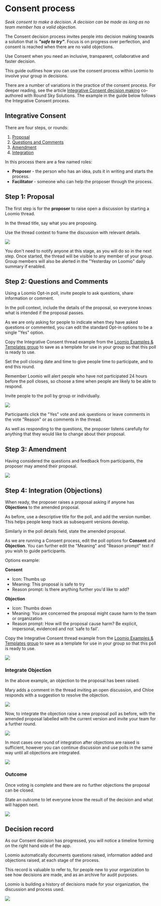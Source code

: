 # Consent process

*Seek consent to make a decision. A decision can be made as long as no team member has a valid objection.*

The Consent decision process invites people into decision making towards a solution that is ***"safe to try"***. Focus is on progress over perfection, and consent is reached when there are no valid objections.

Use Consent when you need an inclusive, transparent, collaborative and faster decision.

This guide outlines how you can use the consent process within Loomio to involve your group in decisions.

There are a number of variations in the practice of the consent process. For deeper reading, see the article [Integrative Consent decision making](https://help.loomio.com/en/guides/consent_process/index.html) co-authored with Round Sky Solutions.  The example in the guide below follows the Integrative Consent process.

## Integrative Consent

There are four steps, or rounds:
1. [Proposal](#step-1-proposal)
2. [Questions and Comments](#step-2-questions-and-comments)
3. [Amendment](#step-3-amendment)
4. [Integration](#step-4-integration-objections)

In this process there are a few named roles:
- **Proposer** - the person who has an idea, puts it in writing and starts the process.
- **Facilitator** - someone who can help the proposer through the process.  

## Step 1: Proposal

The first step is for the **proposer** to raise open a discussion by starting a Loomio thread. 

In the thread title, say what you are proposing.  

Use the thread context to frame the discussion with relevant details.

![](step1_thread.png)

You don't need to notify anyone at this stage, as you will do so in the next step.  Once started, the thread will be visible to any member of your group. Group members will also be alerted in the "Yesterday on Loomio" daily summary if enabled.

## Step 2: Questions and Comments

Using a Loomio Opt-in poll, invite people to ask questions, share information or comment.

In the poll context, include the details of the proposal, so everyone knows what is intended if the proposal passes.

As we are only asking for people to indicate when they have asked questions or commented, you can edit the standard Opt-in options to be a single "Yes" option. 

Copy the Integrative Consent thread example from the [Loomio Examples & Templates group](https://www.loomio.com/templates) to save as a template for use in your group so that this poll is ready to use.

Set the poll closing date and time to give people time to participate, and to end this round.  

Remember Loomio will alert people who have not participated 24 hours before the poll closes, so choose a time when people are likely to be able to respond.  

Invite people to the poll by group or individually.

![](step2_opt_in.png)

Participants click the "Yes" vote and ask questions or leave comments in the vote "Reason" or as comments in the thread.

As well as responding to the questions, the proposer listens carefully for anything that they would like to change about their proposal.

## Step 3: Amendment

Having considered the questions and feedback from participants, the proposer may amend their proposal.

![](step3_amendment.png)

## Step 4: Integration (Objections)

When ready, the proposer raises a proposal asking if anyone has **Objections** to the amended proposal.

As before, use a descriptive title for the poll, and add the version number.  This helps people keep track as subsequent versions develop.

Similarly in the poll details field, state the amended proposal.

As we are running a Consent process, edit the poll options for **Consent** and **Objection**. You can further edit the "Meaning" and "Reason prompt" text if you wish to guide participants.

Options example:

**Consent**
- Icon: Thumbs up
- Meaning: This proposal is safe to try
- Reason prompt: Is there anything further you'd like to add?

**Objection**
- Icon: Thumbs down
- Meaning: You are concerned the proposal might cause harm to the team or organization
- Reason prompt: How will the proposal cause harm? Be explicit, impersonal, evidenced and not 'safe to fail'.

Copy the Integrative Consent thread example from the [Loomio Examples & Templates group](https://www.loomio.com/templates) to save as a template for use in your group so that this poll is ready to use.

![](step4_integrate1.png)

### Integrate Objection

In the above example, an objection to the proposal has been raised.

Mary adds a comment in the thread inviting an open discussion, and Chloe responds with a suggestion to resolve the objection.

![](step4_integrate2.png)

Now, to integrate the objection raise a new proposal poll as before, with the amended proposal labelled with the current version and invite your team for a further round.

![](step4_integrate3.png)

In most cases one round of integration after objections are raised is sufficient, however you can continue discussion and use polls in the same way until all objections are integrated.

![](step4_integrate4.png)

### Outcome

Once voting is complete and there are no further objections the proposal can be closed.

State an outcome to let everyone know the result of the decision and what will happen next.

![](step4_outcome.png)

## Decision record

As our Consent decision has progressed, you will notice a timeline forming on the right hand side of the app.

Loomio automatically documents questions raised, information added and objections raised, at each stage of the process.

This record is valuable to refer to, for people new to your organization to see how decisions are made, and as an archive for audit purposes.  

Loomio is building a history of decisions made for your organization, the discussion and process used.

![](thread_timeline.png)
